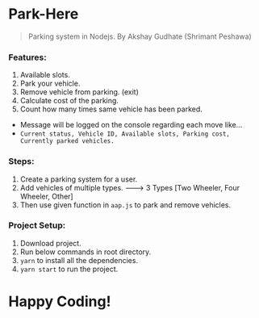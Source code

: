 # Park-Here
> Parking system in Nodejs.
> By Akshay Gudhate (Shrimant Peshawa)


### Features:
1. Available slots.
2. Park your vehicle.
3. Remove vehicle from parking. (exit)
4. Calculate cost of the parking.
5. Count how many times same vehicle has been parked.

- Message will be logged on the console regarding each move like...
- `Current status, Vehicle ID, Available slots, Parking cost, Currently parked vehicles.`


### Steps:
1. Create a parking system for a user.
2. Add vehicles of multiple types. ---> 3 Types [Two Wheeler, Four Wheeler, Other]
3. Then use given function in `aap.js` to park and remove vehicles.


### Project Setup:
1. Download project.
2. Run below commands in root directory.
3. `yarn` to install all the dependencies.
4. `yarn start` to run the project.


# Happy Coding!